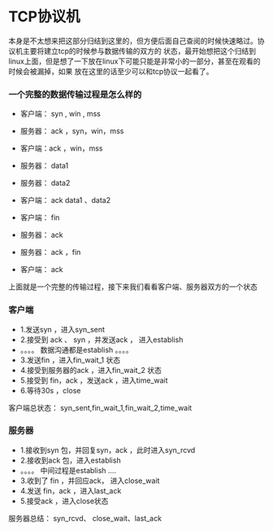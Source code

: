 # TCP协议机
本身是不太想来把这部分归结到这里的，但方便后面自己查阅的时候快速略过。协议机主要将建立tcp的时候参与数据传输的双方的
状态，最开始想把这个归结到linux上面，但是想了一下放在linux下可能只能是非常小的一部分，甚至在观看的时候会被漏掉，如果
放在这里的话至少可以和tcp协议一起看了。

### 一个完整的数据传输过程是怎么样的
- 客户端： syn , win , mss 
- 服务器： ack ，syn，win，mss
- 客户端：ack ，win，mss

- 服务器： data1 
- 服务器： data2
- 客户端： ack data1 、data2 

- 客户端： fin 
- 服务器： ack 
- 服务器： ack ，fin 
- 客户端： ack


上面就是一个完整的传输过程，接下来我们看看客户端、服务器双方的一个状态


### 客户端

- 1.发送syn ，进入syn_sent 
- 2.接受到 ack 、 syn ，并发送ack ， 进入establish
- 。。。。 数据沟通都是establish 。。。。
- 3.发送fin ，进入fin_wait_1 状态
- 4.接受到服务器的ack ，进入fin_wait_2 状态
- 5.接受到 fin，ack ，发送ack ，进入time_wait 
- 6.等待30s ，close

客户端总状态： syn_sent,fin_wait_1,fin_wait_2,time_wait 
### 服务器
- 1.接收到syn 包，并回复syn，ack ，此时进入syn_rcvd 
- 2.接收到ack 包，进入establish
- 。。。。 中间过程是establish ....
- 3.收到了 fin ，并回应ack， 进入close_wait
- 4.发送 fin，ack ，进入last_ack
- 5.接受ack ，进入close状态

服务器总结： syn_rcvd、 close_wait、last_ack